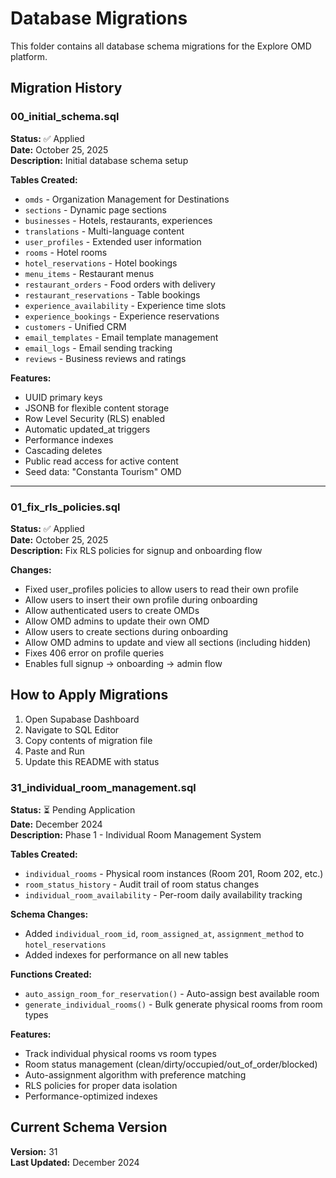 # Database Migrations

This folder contains all database schema migrations for the Explore OMD platform.

## Migration History

### 00_initial_schema.sql
**Status:** ✅ Applied  
**Date:** October 25, 2025  
**Description:** Initial database schema setup

**Tables Created:**
- `omds` - Organization Management for Destinations
- `sections` - Dynamic page sections
- `businesses` - Hotels, restaurants, experiences
- `translations` - Multi-language content
- `user_profiles` - Extended user information
- `rooms` - Hotel rooms
- `hotel_reservations` - Hotel bookings
- `menu_items` - Restaurant menus
- `restaurant_orders` - Food orders with delivery
- `restaurant_reservations` - Table bookings
- `experience_availability` - Experience time slots
- `experience_bookings` - Experience reservations
- `customers` - Unified CRM
- `email_templates` - Email template management
- `email_logs` - Email sending tracking
- `reviews` - Business reviews and ratings

**Features:**
- UUID primary keys
- JSONB for flexible content storage
- Row Level Security (RLS) enabled
- Automatic updated_at triggers
- Performance indexes
- Cascading deletes
- Public read access for active content
- Seed data: "Constanta Tourism" OMD

---

### 01_fix_rls_policies.sql
**Status:** ✅ Applied  
**Date:** October 25, 2025  
**Description:** Fix RLS policies for signup and onboarding flow

**Changes:**
- Fixed user_profiles policies to allow users to read their own profile
- Allow users to insert their own profile during onboarding
- Allow authenticated users to create OMDs
- Allow OMD admins to update their own OMD
- Allow users to create sections during onboarding
- Allow OMD admins to update and view all sections (including hidden)
- Fixes 406 error on profile queries
- Enables full signup → onboarding → admin flow

## How to Apply Migrations

1. Open Supabase Dashboard
2. Navigate to SQL Editor
3. Copy contents of migration file
4. Paste and Run
5. Update this README with status

### 31_individual_room_management.sql
**Status:** ⏳ Pending Application  
**Date:** December 2024  
**Description:** Phase 1 - Individual Room Management System

**Tables Created:**
- `individual_rooms` - Physical room instances (Room 201, Room 202, etc.)
- `room_status_history` - Audit trail of room status changes
- `individual_room_availability` - Per-room daily availability tracking

**Schema Changes:**
- Added `individual_room_id`, `room_assigned_at`, `assignment_method` to `hotel_reservations`
- Added indexes for performance on all new tables

**Functions Created:**
- `auto_assign_room_for_reservation()` - Auto-assign best available room
- `generate_individual_rooms()` - Bulk generate physical rooms from room types

**Features:**
- Track individual physical rooms vs room types
- Room status management (clean/dirty/occupied/out_of_order/blocked)
- Auto-assignment algorithm with preference matching
- RLS policies for proper data isolation
- Performance-optimized indexes

## Current Schema Version
**Version:** 31  
**Last Updated:** December 2024

